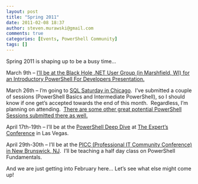 ```yaml
---
layout: post
title: "Spring 2011"
date: 2011-02-08 18:37
author: steven.murawski@gmail.com
comments: true
categories: [Events, PowerShell Community]
tags: []
---
```



Spring 2011 is shaping up to be a busy time…



March 9th – <a href="http://www.alphawebonline.org/bhnetug/Events_view.aspx?Eventid=31" target="_blank">I’ll be at the Black Hole .NET User Group (in Marshfield, WI) for an Introductory PowerShell For Developers Presentation.</a>



March 26th – I’m going to <a href="http://www.sqlsaturday.com/eventhome.aspx" target="_blank">SQL Saturday in Chicago</a>.&#160; I’ve submitted a couple of sessions (PowerShell Basics and Intermediate PowerShell), so I should know if one get’s accepted towards the end of this month.&#160; Regardless, I’m planning on attending.&#160; <a href="http://www.sqlsaturday.com/schedule.aspx" target="_blank">There are some other great potential PowerShell Sessions submitted there as well.</a>



April 17th-19th – I’ll be at the <a href="http://blogs.msdn.com/b/powershell/archive/2011/02/04/powershell-deep-dive-conference.aspx" target="_blank">PowerShell Deep Dive</a> at <a href="http://www.theexpertsconference.com/us/2011/" target="_blank">The Expert’s Conference</a> in Las Vegas.



April 29th-30th – I’ll be at the <a href="http://www.picconf.org/" target="_blank">PICC (Professional IT Community Conference) in New Brunswick, NJ</a>.&#160; I’ll be teaching a half day class on PowerShell Fundamentals.



And we are just getting into February here… Let’s see what else might come up!

